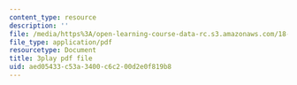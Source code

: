 ```yaml
---
content_type: resource
description: ''
file: /media/https%3A/open-learning-course-data-rc.s3.amazonaws.com/18-02sc-multivariable-calculus-fall-2010/aed05433c53a3400c6c200d2e0f819b8_nDuS5uQ7-lo.pdf
file_type: application/pdf
resourcetype: Document
title: 3play pdf file
uid: aed05433-c53a-3400-c6c2-00d2e0f819b8
---
```

